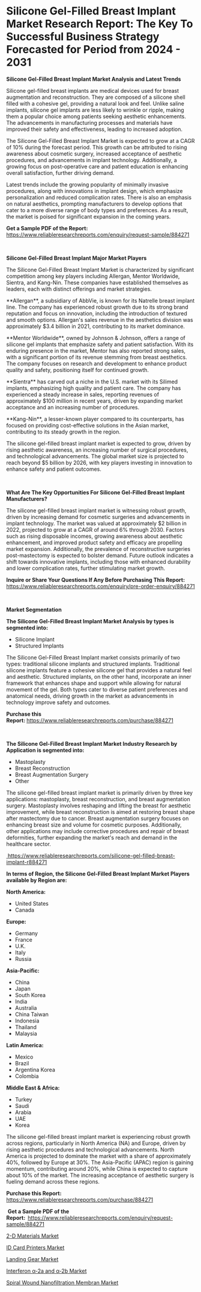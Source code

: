 <p><h1>Silicone Gel-Filled Breast Implant Market Research Report: The Key To Successful Business Strategy Forecasted for Period from 2024 - 2031</h1></p><p><strong>Silicone Gel-Filled Breast Implant Market Analysis and Latest Trends</strong></p>
<p><p>Silicone gel-filled breast implants are medical devices used for breast augmentation and reconstruction. They are composed of a silicone shell filled with a cohesive gel, providing a natural look and feel. Unlike saline implants, silicone gel implants are less likely to wrinkle or ripple, making them a popular choice among patients seeking aesthetic enhancements. The advancements in manufacturing processes and materials have improved their safety and effectiveness, leading to increased adoption.</p><p>The Silicone Gel-Filled Breast Implant Market is expected to grow at a CAGR of 10% during the forecast period. This growth can be attributed to rising awareness about cosmetic surgery, increased acceptance of aesthetic procedures, and advancements in implant technology. Additionally, a growing focus on post-operative care and patient education is enhancing overall satisfaction, further driving demand.</p><p>Latest trends include the growing popularity of minimally invasive procedures, along with innovations in implant design, which emphasize personalization and reduced complication rates. There is also an emphasis on natural aesthetics, prompting manufacturers to develop options that cater to a more diverse range of body types and preferences. As a result, the market is poised for significant expansion in the coming years.</p></p>
<p><strong>Get a Sample PDF of the Report:&nbsp;</strong> <a href="https://www.reliableresearchreports.com/enquiry/request-sample/884271">https://www.reliableresearchreports.com/enquiry/request-sample/884271</a></p>
<p>&nbsp;</p>
<p><strong>Silicone Gel-Filled Breast Implant Major Market Players</strong></p>
<p><p>The Silicone Gel-Filled Breast Implant Market is characterized by significant competition among key players including Allergan, Mentor Worldwide, Sientra, and Kang-Nin. These companies have established themselves as leaders, each with distinct offerings and market strategies.</p><p>**Allergan**, a subsidiary of AbbVie, is known for its Natrelle breast implant line. The company has experienced robust growth due to its strong brand reputation and focus on innovation, including the introduction of textured and smooth options. Allergan's sales revenue in the aesthetics division was approximately $3.4 billion in 2021, contributing to its market dominance.</p><p>**Mentor Worldwide**, owned by Johnson & Johnson, offers a range of silicone gel implants that emphasize safety and patient satisfaction. With its enduring presence in the market, Mentor has also reported strong sales, with a significant portion of its revenue stemming from breast aesthetics. The company focuses on research and development to enhance product quality and safety, positioning itself for continued growth.</p><p>**Sientra** has carved out a niche in the U.S. market with its Silimed implants, emphasizing high quality and patient care. The company has experienced a steady increase in sales, reporting revenues of approximately $100 million in recent years, driven by expanding market acceptance and an increasing number of procedures.</p><p>**Kang-Nin**, a lesser-known player compared to its counterparts, has focused on providing cost-effective solutions in the Asian market, contributing to its steady growth in the region.</p><p>The silicone gel-filled breast implant market is expected to grow, driven by rising aesthetic awareness, an increasing number of surgical procedures, and technological advancements. The global market size is projected to reach beyond $5 billion by 2026, with key players investing in innovation to enhance safety and patient outcomes.</p></p>
<p>&nbsp;</p>
<p><strong>What Are The Key Opportunities For Silicone Gel-Filled Breast Implant Manufacturers?</strong></p>
<p><p>The silicone gel-filled breast implant market is witnessing robust growth, driven by increasing demand for cosmetic surgeries and advancements in implant technology. The market was valued at approximately $2 billion in 2022, projected to grow at a CAGR of around 6% through 2030. Factors such as rising disposable incomes, growing awareness about aesthetic enhancement, and improved product safety and efficacy are propelling market expansion. Additionally, the prevalence of reconstructive surgeries post-mastectomy is expected to bolster demand. Future outlook indicates a shift towards innovative implants, including those with enhanced durability and lower complication rates, further stimulating market growth.</p></p>
<p><strong>Inquire or Share Your Questions If Any Before Purchasing This Report:</strong> <a href="https://www.reliableresearchreports.com/enquiry/pre-order-enquiry/884271">https://www.reliableresearchreports.com/enquiry/pre-order-enquiry/884271</a></p>
<p>&nbsp;</p>
<p><strong>Market Segmentation</strong></p>
<p><strong>The Silicone Gel-Filled Breast Implant Market Analysis by types is segmented into:</strong></p>
<p><ul><li>Silicone Implant</li><li>Structured Implants</li></ul></p>
<p><p>The Silicone Gel-Filled Breast Implant market consists primarily of two types: traditional silicone implants and structured implants. Traditional silicone implants feature a cohesive silicone gel that provides a natural feel and aesthetic. Structured implants, on the other hand, incorporate an inner framework that enhances shape and support while allowing for natural movement of the gel. Both types cater to diverse patient preferences and anatomical needs, driving growth in the market as advancements in technology improve safety and outcomes.</p></p>
<p><strong>Purchase this Report:&nbsp;</strong><a href="https://www.reliableresearchreports.com/purchase/884271">https://www.reliableresearchreports.com/purchase/884271</a></p>
<p>&nbsp;</p>
<p><strong>The Silicone Gel-Filled Breast Implant Market Industry Research by Application is segmented into:</strong></p>
<p><ul><li>Mastoplasty</li><li>Breast Reconstruction</li><li>Breast Augmentation Surgery</li><li>Other</li></ul></p>
<p><p>The silicone gel-filled breast implant market is primarily driven by three key applications: mastoplasty, breast reconstruction, and breast augmentation surgery. Mastoplasty involves reshaping and lifting the breast for aesthetic improvement, while breast reconstruction is aimed at restoring breast shape after mastectomy due to cancer. Breast augmentation surgery focuses on enhancing breast size and volume for cosmetic purposes. Additionally, other applications may include corrective procedures and repair of breast deformities, further expanding the market's reach and demand in the healthcare sector.</p></p>
<p><a href="https://www.reliableresearchreports.com/silicone-gel-filled-breast-implant-r884271">&nbsp;https://www.reliableresearchreports.com/silicone-gel-filled-breast-implant-r884271</a></p>
<p><strong>In terms of Region, the Silicone Gel-Filled Breast Implant Market Players available by Region are:</strong></p>
<p>
    <p> <strong> North America: </strong>
        <ul>
            <li>United States</li>
            <li>Canada</li>
        </ul>
        </p> 
    <p> <strong> Europe: </strong>
        <ul>
            <li>Germany</li>
            <li>France</li>
            <li>U.K.</li>
            <li>Italy</li>
            <li>Russia</li>
        </ul>
        </p> 
    <p> <strong> Asia-Pacific: </strong>
        <ul>
            <li>China</li>
            <li>Japan</li>
            <li>South Korea</li>
            <li>India</li>
            <li>Australia</li>
            <li>China Taiwan</li>
            <li>Indonesia</li>
            <li>Thailand</li>
            <li>Malaysia</li>
        </ul>
        </p> 
    <p> <strong> Latin America: </strong>
        <ul>
            <li>Mexico</li>
            <li>Brazil</li>
            <li>Argentina Korea</li>
            <li>Colombia</li>
        </ul>
        </p> 
    <p> <strong> Middle East & Africa: </strong>
        <ul>
            <li>Turkey</li>
            <li>Saudi</li>
            <li>Arabia</li>
            <li>UAE</li>
            <li>Korea</li>
        </ul>
    </p>
    </p>
<p><p>The silicone gel-filled breast implant market is experiencing robust growth across regions, particularly in North America (NA) and Europe, driven by rising aesthetic procedures and technological advancements. North America is projected to dominate the market with a share of approximately 40%, followed by Europe at 30%. The Asia-Pacific (APAC) region is gaining momentum, contributing around 20%, while China is expected to capture about 10% of the market. The increasing acceptance of aesthetic surgery is fueling demand across these regions.</p></p>
<p><strong>Purchase this Report: </strong><a href="https://www.reliableresearchreports.com/purchase/884271">https://www.reliableresearchreports.com/purchase/884271</a></p>
<p>&nbsp;<strong>Get a Sample PDF of the Report:&nbsp;&nbsp;</strong><a href="https://www.reliableresearchreports.com/enquiry/request-sample/884271">https://www.reliableresearchreports.com/enquiry/request-sample/884271</a></p>
<p><strong></strong></p>
<p><p><a href="https://issuu.com/reportprime-2/docs/2-d-materials-market-size-2030.pptx_bb435ff99bdcf7">2-D Materials Market</a></p><p><a href="https://www.linkedin.com/pulse/strategic-roadmap-success-global-id-card-printers-market-analysis2024-rqyuc?trackingId=ENNyP7rwSven3%2FLDkChDmQ%3D%3D">ID Card Printers Market</a></p><p><a href="https://www.linkedin.com/pulse/landing-gear-market-evolution-global-trends-regional-49fac?trackingId=zPvXgkFdQquWw2TvzP0RxQ%3D%3D">Landing Gear Market</a></p><p><a href="https://github.com/RuthLucas64/Market-Research-Report-List-1/blob/main/interferon-a-2a-and-a-2b-market.md">Interferon α-2a and α-2b Market</a></p><p><a href="https://issuu.com/reportprime-2/docs/spiral-wound-nanofiltration-membran_fb1e641b64ca52">Spiral Wound Nanofiltration Membran Market</a></p></p>